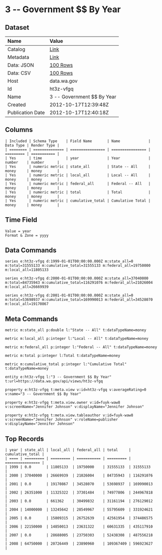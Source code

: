 # 3 -- Government $$ By Year

## Dataset

| Name | Value |
| :--- | :---- |
| Catalog | [Link](https://catalog.data.gov/dataset/3-government-by-year-5b51b) |
| Metadata | [Link](https://data.wa.gov/api/views/ht3z-vfgq) |
| Data: JSON | [100 Rows](https://data.wa.gov/api/views/ht3z-vfgq/rows.json?max_rows=100) |
| Data: CSV | [100 Rows](https://data.wa.gov/api/views/ht3z-vfgq/rows.csv?max_rows=100) |
| Host | data.wa.gov |
| Id | ht3z-vfgq |
| Name | 3 -- Government $$ By Year |
| Created | 2012-10-17T12:39:48Z |
| Publication Date | 2012-10-17T12:40:18Z |

## Columns

```ls
| Included | Schema Type    | Field Name       | Name             | Data Type | Render Type |
| ======== | ============== | ================ | ================ | ========= | =========== |
| Yes      | time           | year             | Year             | number    | number      |
| Yes      | numeric metric | state_all        | State -- All     | money     | money       |
| Yes      | numeric metric | local_all        | Local -- All     | money     | money       |
| Yes      | numeric metric | federal_all      | Federal -- All   | money     | money       |
| Yes      | numeric metric | total            | Total            | money     | money       |
| Yes      | numeric metric | cumulative_total | Cumulative Total | money     | money       |
```

## Time Field

```ls
Value = year
Format & Zone = yyyy
```

## Data Commands

```ls
series e:ht3z-vfgq d:1999-01-01T00:00:00.000Z m:state_all=0 m:total=31555133 m:cumulative_total=31555133 m:federal_all=19750000 m:local_all=11805133

series e:ht3z-vfgq d:2000-01-01T00:00:00.000Z m:state_all=37040000 m:total=84735943 m:cumulative_total=116291076 m:federal_all=21026004 m:local_all=26669939

series e:ht3z-vfgq d:2001-01-01T00:00:00.000Z m:state_all=0 m:total=53698937 m:cumulative_total=169990013 m:federal_all=34528070 m:local_all=19170867
```

## Meta Commands

```ls
metric m:state_all p:double l:"State -- All" t:dataTypeName=money

metric m:local_all p:integer l:"Local -- All" t:dataTypeName=money

metric m:federal_all p:integer l:"Federal -- All" t:dataTypeName=money

metric m:total p:integer l:Total t:dataTypeName=money

metric m:cumulative_total p:integer l:"Cumulative Total" t:dataTypeName=money

entity e:ht3z-vfgq l:"3 -- Government $$ By Year" t:url=https://data.wa.gov/api/views/ht3z-vfgq

property e:ht3z-vfgq t:meta.view v:id=ht3z-vfgq v:averageRating=0 v:name="3 -- Government $$ By Year"

property e:ht3z-vfgq t:meta.view.owner v:id=fuyk-waw8 v:screenName="Jennifer Johnson" v:displayName="Jennifer Johnson"

property e:ht3z-vfgq t:meta.view.tableauthor v:id=fuyk-waw8 v:screenName="Jennifer Johnson" v:roleName=publisher v:displayName="Jennifer Johnson"
```

## Top Records

```ls
| year | state_all | local_all | federal_all | total     | cumulative_total | 
| ==== | ========= | ========= | =========== | ========= | ================ | 
| 1999 | 0.0       | 11805133  | 19750000    | 31555133  | 31555133         | 
| 2000 | 37040000  | 26669939  | 21026004    | 84735943  | 116291076        | 
| 2001 | 0.0       | 19170867  | 34528070    | 53698937  | 169990013        | 
| 2002 | 26351000  | 11325322  | 37301484    | 74977806  | 244967818        | 
| 2003 | 0.0       | 661362    | 30499832    | 31161194  | 276129012        | 
| 2004 | 14000000  | 13245642  | 28549967    | 55795609  | 331924621        | 
| 2005 | 0.0       | 15809315  | 26752639    | 42561954  | 374486575        | 
| 2006 | 22150000  | 14850013  | 23631322    | 60631335  | 435117910        | 
| 2007 | 0.0       | 28688005  | 23750303    | 52438308  | 487556218        | 
| 2008 | 64750000  | 20726449  | 23890960    | 109367409 | 596923627        | 
```